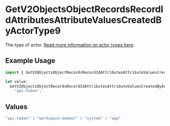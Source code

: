 # GetV2ObjectsObjectRecordsRecordIdAttributesAttributeValuesCreatedByActorType9

The type of actor. [Read more information on actor types here](/docs/actors).

## Example Usage

```typescript
import { GetV2ObjectsObjectRecordsRecordIdAttributesAttributeValuesCreatedByActorType9 } from "attio-js/models/operations/getv2objectsobjectrecordsrecordidattributesattributevalues.js";

let value:
  GetV2ObjectsObjectRecordsRecordIdAttributesAttributeValuesCreatedByActorType9 =
    "api-token";
```

## Values

```typescript
"api-token" | "workspace-member" | "system" | "app"
```
